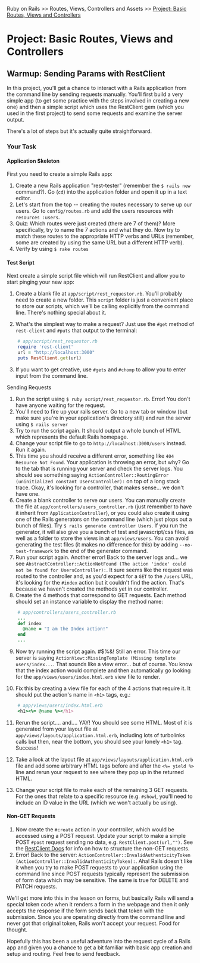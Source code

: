 Ruby on Rails >> Routes, Views, Controllers and Assets >> [Project: Basic Routes, Views and Controllers](http://www.theodinproject.com/courses/ruby-on-rails/lessons/basic-routes-views-and-controllers)

# Project: Basic Routes, Views and Controllers

## Warmup: Sending Params with RestClient

In this project, you'll get a chance to interact with a Rails application from the command line by sending requests manually. You'll first build a very simple app (to get some practice with the steps involved in creating a new one) and then a simple script which uses the RestClient gem (which you used in the first project) to send some requests and examine the server output.

There's a lot of steps but it's actually quite straightforward.

### Your Task
#### Application Skeleton

First you need to create a simple Rails app:

1. Create a new Rails application "rest-tester" (remember the `$ rails new` command?). Go (`cd`) into the application folder and open it up in a text editor.
2. Let's start from the top -- creating the routes necessary to serve up our users. Go to `config/routes.rb` and add the users resources with `resources :users`.
3. Quiz: Which routes were just created (there are 7 of them)? More specifically, try to name the 7 actions and what they do. Now try to match these routes to the appropriate HTTP verbs and URLs (remember, some are created by using the same URL but a different HTTP verb).
4. Verify by using `$ rake routes`

#### Test Script

Next create a simple script file which will run RestClient and allow you to start pinging your new app:

1. Create a blank file at `app/script/rest_requestor.rb`. You'll probably need to create a new folder. This `script` folder is just a convenient place to store our scripts, which we'll be calling explicitly from the command line. There's nothing special about it.

2. What's the simplest way to make a request? Just use the `#get` method of `rest-client` and `#puts` that output to the terminal:
```ruby    
    # app/script/rest_requestor.rb
    require 'rest-client'
    url = "http://localhost:3000"
    puts RestClient.get(url)
```

3. If you want to get creative, use `#gets` and `#chomp` to allow you to enter input from the command line.

Sending Requests

1. Run the script using `$ ruby script/rest_requestor.rb`. Error! You don't have anyone waiting for the request.
2. You'll need to fire up your rails server. Go to a new tab or window (but make sure you're in your application's directory still) and run the server using `$ rails server`
3. Try to run the script again. It should output a whole bunch of HTML which represents the default Rails homepage.
4. Change your script file to go to `http://localhost:3000/users` instead. Run it again.
5. This time you should receive a different error, something like `404 Resource Not Found`. Your application is throwing an error, but why? Go to the tab that is running your server and check the server logs. You should see something saying `ActionController::RoutingError (uninitialized constant UsersController):` on top of a long stack trace. Okay, it's looking for a controller, that makes sense... we don't have one.
6. Create a blank controller to serve our users. You can manually create the file at `app/controllers/users_controller.rb` (just remember to have it inherit from `ApplicationController`), or you could also create it using one of the Rails generators on the command line (which just plops out a bunch of files). Try `$ rails generate controller Users`. If you run the generator, it will also give you a bunch of test and javascript/css files, as well as a folder to store the views in at `app/views/users`. You can avoid generating the test files (it makes no difference for this) by adding `--no-test-framework` to the end of the generator command.
7. Run your script again. Another error! Back to the server logs and... we see `AbstractController::ActionNotFound (The action 'index' could not be found for UsersController):`. It sure seems like the request was routed to the controller and, as you'd expect for a `GET` to the `/users` URL, it's looking for the `#index` action but it couldn't find the action. That's because we haven't created the methods yet in our controller.
8. Create the 4 methods that correspond to GET requests. Each method should set an instance variable to display the method name:
```ruby
    # app/controllers/users_controller.rb
    ...
    def index
      @name = "I am the Index action!"
    end
    ...
```
9. Now try running the script again. #$%&! Still an error. This time our server is saying `ActionView::MissingTemplate (Missing template users/index...`. That sounds like a view error... but of course. You know that the index action would complete and then automatically go looking for the `app/views/users/index.html.erb` view file to render.

10. Fix this by creating a view file for each of the 4 actions that require it. It should put the action's name in `<h1>` tags, e.g.:
```ruby
    # app/views/users/index.html.erb
    <h1><%= @name %></h1>
```
11. Rerun the script.... and.... YAY! You should see some HTML. Most of it is generated from your layout file at `app/views/layouts/application.html.erb`, including lots of turbolinks calls but then, near the bottom, you should see your lonely `<h1>` tag. Success!

12. Take a look at the layout file at `app/views/layouts/application.html.erb` file and add some arbitrary HTML tags before and after the `<%= yield %>` line and rerun your request to see where they pop up in the returned HTML.

13. Change your script file to make each of the remaining 3 GET requests. For the ones that relate to a specific resource (e.g. `#show`), you'll need to include an ID value in the URL (which we won't actually be using).

#### Non-GET Requests

1. Now create the `#create` action in your controller, which would be accessed using a POST request. Update your script to make a simple POST `#post` request sending no data, e.g. `RestClient.post(url,"")`. See the [RestClient Docs](https://github.com/rest-client/rest-client) for info on how to structure the non-GET requests.
2. Error! Back to the server: `ActionController::InvalidAuthenticityToken (ActionController::InvalidAuthenticityToken):`. Aha! Rails doesn't like it when you try to make POST requests to your application using the command line since POST requests typically represent the submission of form data which may be sensitive. The same is true for DELETE and PATCH requests.


We'll get more into this in the lesson on forms, but basically Rails will send a special token code when it renders a form in the webpage and then it only accepts the response if the form sends back that token with the submission. Since you are operating directly from the command line and never got that original token, Rails won't accept your request. Food for thought.

Hopefully this has been a useful adventure into the request cycle of a Rails app and given you a chance to get a bit familiar with basic app creation and setup and routing. Feel free to send feedback.
